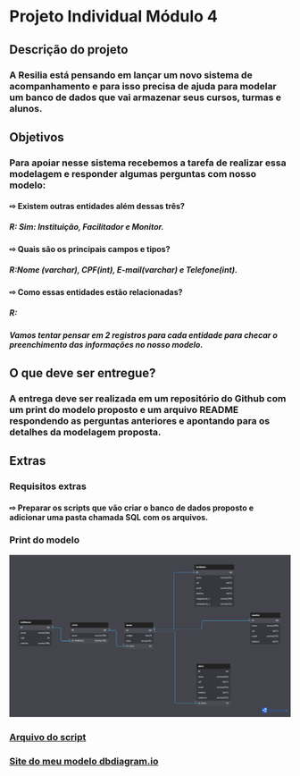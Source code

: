 # Projeto Individual Módulo 4
## Descrição do projeto
### A Resilia está pensando em lançar um novo sistema de acompanhamento e para isso precisa de ajuda para modelar um banco de dados que vai armazenar seus cursos, turmas e alunos.

## Objetivos
### Para apoiar nesse sistema recebemos a tarefa de realizar essa modelagem e responder algumas perguntas com nosso modelo:
#### ⇨ Existem outras entidades além dessas três?
##### R: Sim: Instituição, Facilitador e Monitor.

#### ⇨ Quais são os principais campos e tipos?
##### R:Nome (varchar), CPF(int), E-mail(varchar) e Telefone(int).

#### ⇨ Como essas entidades estão relacionadas?
##### R: 


##### Vamos tentar pensar em 2 registros para cada entidade para checar o preenchimento das informações no nosso modelo.

## O que deve ser entregue?
### A entrega deve ser realizada em um repositório do Github com um print do modelo proposto e um arquivo README respondendo as perguntas anteriores e apontando para os detalhes da modelagem proposta.

## Extras 
### Requisitos extras 
#### ⇨ Preparar os scripts que vão criar o banco de dados proposto e adicionar uma pasta chamada SQL com os arquivos.

### Print do modelo 
![image](https://raw.githubusercontent.com/brunonavarone/Projeto_Individual_Mod4/main/Modelo%20Projeto%20Individual%20.png)

### [Arquivo do script](https://github.com/brunonavarone/Projeto_Individual_Mod4/blob/main/Modelo%20Projeto%20Individual%20.sql)
### [Site do meu modelo dbdiagram.io](https://dbdiagram.io/d/63fc9bba296d97641d84010e)

